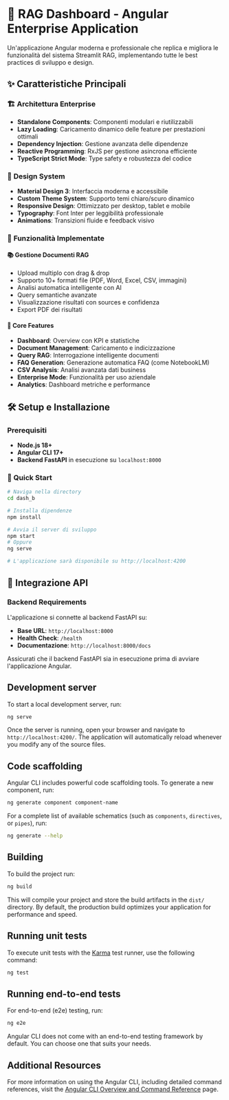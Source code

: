 # 🚀 RAG Dashboard - Angular Enterprise Application

Un'applicazione Angular moderna e professionale che replica e migliora le funzionalità del sistema Streamlit RAG, implementando tutte le best practices di sviluppo e design.

## ✨ Caratteristiche Principali

### 🏗️ **Architettura Enterprise**
- **Standalone Components**: Componenti modulari e riutilizzabili
- **Lazy Loading**: Caricamento dinamico delle feature per prestazioni ottimali
- **Dependency Injection**: Gestione avanzata delle dipendenze
- **Reactive Programming**: RxJS per gestione asincrona efficiente
- **TypeScript Strict Mode**: Type safety e robustezza del codice

### 🎨 **Design System**
- **Material Design 3**: Interfaccia moderna e accessibile
- **Custom Theme System**: Supporto temi chiaro/scuro dinamico
- **Responsive Design**: Ottimizzato per desktop, tablet e mobile
- **Typography**: Font Inter per leggibilità professionale
- **Animations**: Transizioni fluide e feedback visivo

### 🔧 **Funzionalità Implementate**

#### 📚 **Gestione Documenti RAG**
- Upload multiplo con drag & drop
- Supporto 10+ formati file (PDF, Word, Excel, CSV, immagini)
- Analisi automatica intelligente con AI
- Query semantiche avanzate
- Visualizzazione risultati con sources e confidenza
- Export PDF dei risultati

#### 🎯 **Core Features**
- **Dashboard**: Overview con KPI e statistiche
- **Document Management**: Caricamento e indicizzazione
- **Query RAG**: Interrogazione intelligente documenti
- **FAQ Generation**: Generazione automatica FAQ (come NotebookLM)
- **CSV Analysis**: Analisi avanzata dati business
- **Enterprise Mode**: Funzionalità per uso aziendale
- **Analytics**: Dashboard metriche e performance

## 🛠️ Setup e Installazione

### Prerequisiti
- **Node.js 18+**
- **Angular CLI 17+**
- **Backend FastAPI** in esecuzione su `localhost:8000`

### 🚀 Quick Start

```bash
# Naviga nella directory
cd dash_b

# Installa dipendenze
npm install

# Avvia il server di sviluppo
npm start
# Oppure
ng serve

# L'applicazione sarà disponibile su http://localhost:4200
```

## 🔌 Integrazione API

### Backend Requirements
L'applicazione si connette al backend FastAPI su:
- **Base URL**: `http://localhost:8000`
- **Health Check**: `/health`
- **Documentazione**: `http://localhost:8000/docs`

Assicurati che il backend FastAPI sia in esecuzione prima di avviare l'applicazione Angular.

## Development server

To start a local development server, run:

```bash
ng serve
```

Once the server is running, open your browser and navigate to `http://localhost:4200/`. The application will automatically reload whenever you modify any of the source files.

## Code scaffolding

Angular CLI includes powerful code scaffolding tools. To generate a new component, run:

```bash
ng generate component component-name
```

For a complete list of available schematics (such as `components`, `directives`, or `pipes`), run:

```bash
ng generate --help
```

## Building

To build the project run:

```bash
ng build
```

This will compile your project and store the build artifacts in the `dist/` directory. By default, the production build optimizes your application for performance and speed.

## Running unit tests

To execute unit tests with the [Karma](https://karma-runner.github.io) test runner, use the following command:

```bash
ng test
```

## Running end-to-end tests

For end-to-end (e2e) testing, run:

```bash
ng e2e
```

Angular CLI does not come with an end-to-end testing framework by default. You can choose one that suits your needs.

## Additional Resources

For more information on using the Angular CLI, including detailed command references, visit the [Angular CLI Overview and Command Reference](https://angular.dev/tools/cli) page.
